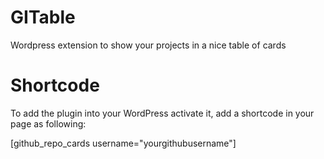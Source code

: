 # GITable
Wordpress extension to show your projects in a nice table of cards

# Shortcode
To add the plugin into your WordPress activate it, add a shortcode in your page as following:

[github_repo_cards username="yourgithubusername"]
